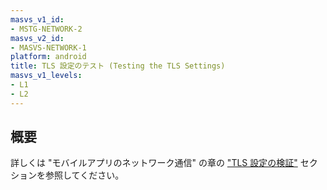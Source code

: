 ```yaml
---
masvs_v1_id:
- MSTG-NETWORK-2
masvs_v2_id:
- MASVS-NETWORK-1
platform: android
title: TLS 設定のテスト (Testing the TLS Settings)
masvs_v1_levels:
- L1
- L2
---
```


## 概要

詳しくは "モバイルアプリのネットワーク通信" の章の ["TLS 設定の検証"](../../../Document/0x04f-Testing-Network-Communication.md#verifying-the-tls-settings) セクションを参照してください。
